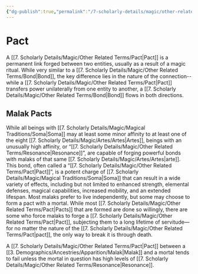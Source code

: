 ```yaml
---
{"dg-publish":true,"permalink":"/7-scholarly-details/magic/other-related-terms/pact/","noteIcon":""}
---
```


# Pact

A [[7. Scholarly Details/Magic/Other Related Terms/Pact\|Pact]] is a permanent link forged between two entities, usually as a result of a magic ritual. While very similar to a [[7. Scholarly Details/Magic/Other Related Terms/Bond\|Bond]], the key difference lies in the nature of the connection-- while a [[7. Scholarly Details/Magic/Other Related Terms/Pact\|Pact]] transfers power unilaterally from one entity to another, a [[7. Scholarly Details/Magic/Other Related Terms/Bond\|Bond]] flows in both directions. 

## Malak Pacts 

While all beings with [[7. Scholarly Details/Magic/Magical Traditions/Soma\|Soma]] may at least some minor affinity to at least one of the eight [[7. Scholarly Details/Magic/Artes/Artes\|Artes]], beings with an unusually high affinity, or “[[7. Scholarly Details/Magic/Other Related Terms/Resonance\|Resonance]]”, are capable of forging powerful bonds with malaks of that same [[7. Scholarly Details/Magic/Artes/Artes\|arte]]. This bond, often called a “[[7. Scholarly Details/Magic/Other Related Terms/Pact\|Pact]]”, is a potent charge of [[7. Scholarly Details/Magic/Magical Traditions/Soma\|Soma]] that can result in a wide variety of effects, including but not limited to enhanced strength, elemental defenses, magical capabilities, increased mobility, and an extended lifespan. Most malaks prefer to live independently, but some may choose to form a pact with a mortal. While most [[7. Scholarly Details/Magic/Other Related Terms/Pact\|Pacts]] that are formed are done so willingly, there are some who force malaks to forge a [[7. Scholarly Details/Magic/Other Related Terms/Pact\|Pact]], subjecting them to a long lifetime of servitude—for no matter the nature of the [[7. Scholarly Details/Magic/Other Related Terms/Pact\|pact]], the only way to break it is through death.

A [[7. Scholarly Details/Magic/Other Related Terms/Pact\|Pact]] between a [[3. Demographics/Ancestries/Apparition/Malak\|Malak]] and a mortal tends to fail unless the mortal in question has high levels of [[7. Scholarly Details/Magic/Other Related Terms/Resonance\|Resonance]]. 
